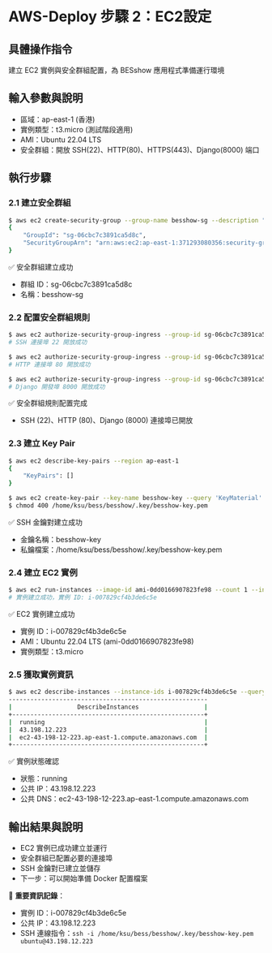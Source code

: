 # AWS-Deploy 步驟 2：EC2設定

## 具體操作指令
建立 EC2 實例與安全群組配置，為 BESshow 應用程式準備運行環境

## 輸入參數與說明
- 區域：ap-east-1 (香港)
- 實例類型：t3.micro (測試階段適用)
- AMI：Ubuntu 22.04 LTS
- 安全群組：開放 SSH(22)、HTTP(80)、HTTPS(443)、Django(8000) 端口

## 執行步驟

### 2.1 建立安全群組
```bash
$ aws ec2 create-security-group --group-name besshow-sg --description "Security group for BESshow application" --region ap-east-1
{
    "GroupId": "sg-06cbc7c3891ca5d8c",
    "SecurityGroupArn": "arn:aws:ec2:ap-east-1:371293080356:security-group/sg-06cbc7c3891ca5d8c"
}
```
✅ 安全群組建立成功
- 群組 ID：sg-06cbc7c3891ca5d8c
- 名稱：besshow-sg

### 2.2 配置安全群組規則
```bash
$ aws ec2 authorize-security-group-ingress --group-id sg-06cbc7c3891ca5d8c --protocol tcp --port 22 --cidr 0.0.0.0/0 --region ap-east-1
# SSH 連接埠 22 開放成功

$ aws ec2 authorize-security-group-ingress --group-id sg-06cbc7c3891ca5d8c --protocol tcp --port 80 --cidr 0.0.0.0/0 --region ap-east-1
# HTTP 連接埠 80 開放成功

$ aws ec2 authorize-security-group-ingress --group-id sg-06cbc7c3891ca5d8c --protocol tcp --port 8000 --cidr 0.0.0.0/0 --region ap-east-1
# Django 開發埠 8000 開放成功
```
✅ 安全群組規則配置完成
- SSH (22)、HTTP (80)、Django (8000) 連接埠已開放

### 2.3 建立 Key Pair
```bash
$ aws ec2 describe-key-pairs --region ap-east-1
{
    "KeyPairs": []
}

$ aws ec2 create-key-pair --key-name besshow-key --query 'KeyMaterial' --output text --region ap-east-1 > /home/ksu/bess/besshow/.key/besshow-key.pem
$ chmod 400 /home/ksu/bess/besshow/.key/besshow-key.pem
```
✅ SSH 金鑰對建立成功
- 金鑰名稱：besshow-key
- 私鑰檔案：/home/ksu/bess/besshow/.key/besshow-key.pem

### 2.4 建立 EC2 實例
```bash
$ aws ec2 run-instances --image-id ami-0dd0166907823fe98 --count 1 --instance-type t3.micro --key-name besshow-key --security-group-ids sg-06cbc7c3891ca5d8c --region ap-east-1 --tag-specifications 'ResourceType=instance,Tags=[{Key=Name,Value=besshow-server}]'
# 實例建立成功，實例 ID: i-007829cf4b3de6c5e
```
✅ EC2 實例建立成功
- 實例 ID：i-007829cf4b3de6c5e
- AMI：Ubuntu 22.04 LTS (ami-0dd0166907823fe98)
- 實例類型：t3.micro

### 2.5 獲取實例資訊
```bash
$ aws ec2 describe-instances --instance-ids i-007829cf4b3de6c5e --query 'Reservations[0].Instances[0].[State.Name,PublicIpAddress,PublicDnsName]' --output table --region ap-east-1
-------------------------------------------------------
|                  DescribeInstances                  |
+-----------------------------------------------------+
|  running                                            |
|  43.198.12.223                                      |
|  ec2-43-198-12-223.ap-east-1.compute.amazonaws.com  |
+-----------------------------------------------------+
```
✅ 實例狀態確認
- 狀態：running
- 公共 IP：43.198.12.223
- 公共 DNS：ec2-43-198-12-223.ap-east-1.compute.amazonaws.com

## 輸出結果與說明
- EC2 實例已成功建立並運行
- 安全群組已配置必要的連接埠
- SSH 金鑰對已建立並儲存
- 下一步：可以開始準備 Docker 配置檔案

📝 **重要資訊記錄**：
- 實例 ID：i-007829cf4b3de6c5e
- 公共 IP：43.198.12.223
- SSH 連線指令：`ssh -i /home/ksu/bess/besshow/.key/besshow-key.pem ubuntu@43.198.12.223`